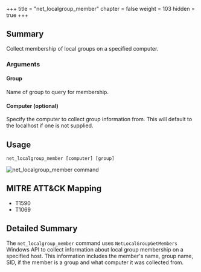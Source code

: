 +++
title = "net_localgroup_member"
chapter = false
weight = 103
hidden = true
+++

## Summary
Collect membership of local groups on a specified computer.

### Arguments

#### Group

Name of group to query for membership.

#### Computer (optional)

Specify the computer to collect group information from. This will default to the localhost if one is not supplied.

## Usage
```
net_localgroup_member [computer] [group]
```

![net_localgroup_member command](../images/net_localgroup_member.png)


## MITRE ATT&CK Mapping

- T1590
- T1069

## Detailed Summary
The `net_localgroup_member` command uses `NetLocalGroupGetMembers` Windows API to collect information about local group membership on a specified host. This information includes the member's name, group name, SID, if the member is a group and what computer it was collected from.